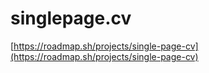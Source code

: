 # singlepage.cv
[https://roadmap.sh/projects/single-page-cv](https://roadmap.sh/projects/single-page-cv)
